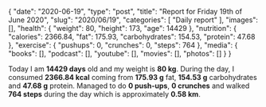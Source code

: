 {
    "date": "2020-06-19",
    "type": "post",
    "title": "Report for Friday 19th of June 2020",
    "slug": "2020\/06\/19",
    "categories": [
        "Daily report"
    ],
    "images": [],
    "health": {
        "weight": 80,
        "height": 173,
        "age": 14429
    },
    "nutrition": {
        "calories": 2366.84,
        "fat": 175.93,
        "carbohydrates": 154.53,
        "protein": 47.68
    },
    "exercise": {
        "pushups": 0,
        "crunches": 0,
        "steps": 764
    },
    "media": {
        "books": [],
        "podcast": [],
        "youtube": [],
        "movies": [],
        "photos": []
    }
}

Today I am <strong>14429 days</strong> old and my weight is <strong>80 kg</strong>. During the day, I consumed <strong>2366.84 kcal</strong> coming from <strong>175.93 g</strong> fat, <strong>154.53 g</strong> carbohydrates and <strong>47.68 g</strong> protein. Managed to do <strong>0 push-ups</strong>, <strong>0 crunches</strong> and walked <strong>764 steps</strong> during the day which is approximately <strong>0.58 km</strong>.